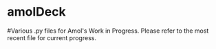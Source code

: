 # amolDeck
#Various .py files for Amol's Work in Progress. Please refer to the most recent file for current progress.
